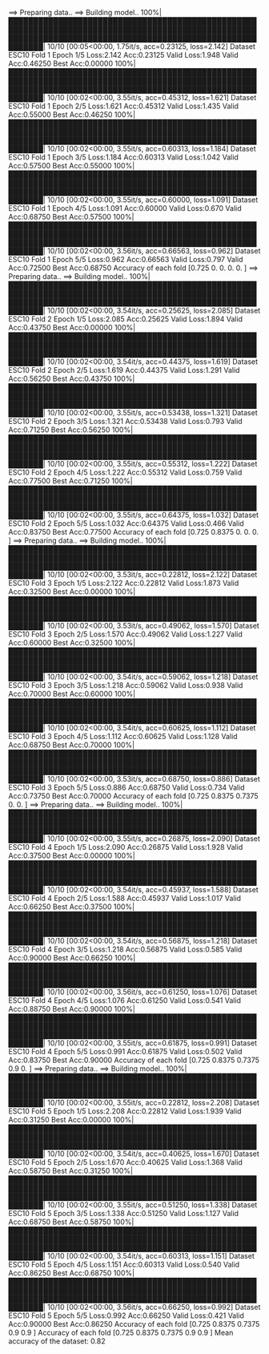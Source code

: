 ==> Preparing data..
==> Building model..
100%|█████████████████████████████████████████████████████████████████████████████████████████████████████████████████████████████████████████████████████████████| 10/10 [00:05<00:00,  1.75it/s, acc=0.23125, loss=2.142]
Dataset ESC10 Fold 1 Epoch 1/5 Loss:2.142 Acc:0.23125 Valid Loss:1.948 Valid Acc:0.46250 Best Acc:0.00000
100%|█████████████████████████████████████████████████████████████████████████████████████████████████████████████████████████████████████████████████████████████| 10/10 [00:02<00:00,  3.55it/s, acc=0.45312, loss=1.621]
Dataset ESC10 Fold 1 Epoch 2/5 Loss:1.621 Acc:0.45312 Valid Loss:1.435 Valid Acc:0.55000 Best Acc:0.46250
100%|█████████████████████████████████████████████████████████████████████████████████████████████████████████████████████████████████████████████████████████████| 10/10 [00:02<00:00,  3.55it/s, acc=0.60313, loss=1.184]
Dataset ESC10 Fold 1 Epoch 3/5 Loss:1.184 Acc:0.60313 Valid Loss:1.042 Valid Acc:0.57500 Best Acc:0.55000
100%|█████████████████████████████████████████████████████████████████████████████████████████████████████████████████████████████████████████████████████████████| 10/10 [00:02<00:00,  3.55it/s, acc=0.60000, loss=1.091]
Dataset ESC10 Fold 1 Epoch 4/5 Loss:1.091 Acc:0.60000 Valid Loss:0.670 Valid Acc:0.68750 Best Acc:0.57500
100%|█████████████████████████████████████████████████████████████████████████████████████████████████████████████████████████████████████████████████████████████| 10/10 [00:02<00:00,  3.56it/s, acc=0.66563, loss=0.962]
Dataset ESC10 Fold 1 Epoch 5/5 Loss:0.962 Acc:0.66563 Valid Loss:0.797 Valid Acc:0.72500 Best Acc:0.68750
Accuracy of each fold  [0.725 0.    0.    0.    0.   ]
==> Preparing data..
==> Building model..
100%|█████████████████████████████████████████████████████████████████████████████████████████████████████████████████████████████████████████████████████████████| 10/10 [00:02<00:00,  3.54it/s, acc=0.25625, loss=2.085]
Dataset ESC10 Fold 2 Epoch 1/5 Loss:2.085 Acc:0.25625 Valid Loss:1.894 Valid Acc:0.43750 Best Acc:0.00000
100%|█████████████████████████████████████████████████████████████████████████████████████████████████████████████████████████████████████████████████████████████| 10/10 [00:02<00:00,  3.54it/s, acc=0.44375, loss=1.619]
Dataset ESC10 Fold 2 Epoch 2/5 Loss:1.619 Acc:0.44375 Valid Loss:1.291 Valid Acc:0.56250 Best Acc:0.43750
100%|█████████████████████████████████████████████████████████████████████████████████████████████████████████████████████████████████████████████████████████████| 10/10 [00:02<00:00,  3.55it/s, acc=0.53438, loss=1.321]
Dataset ESC10 Fold 2 Epoch 3/5 Loss:1.321 Acc:0.53438 Valid Loss:0.793 Valid Acc:0.71250 Best Acc:0.56250
100%|█████████████████████████████████████████████████████████████████████████████████████████████████████████████████████████████████████████████████████████████| 10/10 [00:02<00:00,  3.55it/s, acc=0.55312, loss=1.222]
Dataset ESC10 Fold 2 Epoch 4/5 Loss:1.222 Acc:0.55312 Valid Loss:0.759 Valid Acc:0.77500 Best Acc:0.71250
100%|█████████████████████████████████████████████████████████████████████████████████████████████████████████████████████████████████████████████████████████████| 10/10 [00:02<00:00,  3.55it/s, acc=0.64375, loss=1.032]
Dataset ESC10 Fold 2 Epoch 5/5 Loss:1.032 Acc:0.64375 Valid Loss:0.466 Valid Acc:0.83750 Best Acc:0.77500
Accuracy of each fold  [0.725  0.8375 0.     0.     0.    ]
==> Preparing data..
==> Building model..
100%|█████████████████████████████████████████████████████████████████████████████████████████████████████████████████████████████████████████████████████████████| 10/10 [00:02<00:00,  3.53it/s, acc=0.22812, loss=2.122]
Dataset ESC10 Fold 3 Epoch 1/5 Loss:2.122 Acc:0.22812 Valid Loss:1.873 Valid Acc:0.32500 Best Acc:0.00000
100%|█████████████████████████████████████████████████████████████████████████████████████████████████████████████████████████████████████████████████████████████| 10/10 [00:02<00:00,  3.53it/s, acc=0.49062, loss=1.570]
Dataset ESC10 Fold 3 Epoch 2/5 Loss:1.570 Acc:0.49062 Valid Loss:1.227 Valid Acc:0.60000 Best Acc:0.32500
100%|█████████████████████████████████████████████████████████████████████████████████████████████████████████████████████████████████████████████████████████████| 10/10 [00:02<00:00,  3.54it/s, acc=0.59062, loss=1.218]
Dataset ESC10 Fold 3 Epoch 3/5 Loss:1.218 Acc:0.59062 Valid Loss:0.938 Valid Acc:0.70000 Best Acc:0.60000
100%|█████████████████████████████████████████████████████████████████████████████████████████████████████████████████████████████████████████████████████████████| 10/10 [00:02<00:00,  3.54it/s, acc=0.60625, loss=1.112]
Dataset ESC10 Fold 3 Epoch 4/5 Loss:1.112 Acc:0.60625 Valid Loss:1.128 Valid Acc:0.68750 Best Acc:0.70000
100%|█████████████████████████████████████████████████████████████████████████████████████████████████████████████████████████████████████████████████████████████| 10/10 [00:02<00:00,  3.53it/s, acc=0.68750, loss=0.886]
Dataset ESC10 Fold 3 Epoch 5/5 Loss:0.886 Acc:0.68750 Valid Loss:0.734 Valid Acc:0.73750 Best Acc:0.70000
Accuracy of each fold  [0.725  0.8375 0.7375 0.     0.    ]
==> Preparing data..
==> Building model..
100%|█████████████████████████████████████████████████████████████████████████████████████████████████████████████████████████████████████████████████████████████| 10/10 [00:02<00:00,  3.55it/s, acc=0.26875, loss=2.090]
Dataset ESC10 Fold 4 Epoch 1/5 Loss:2.090 Acc:0.26875 Valid Loss:1.928 Valid Acc:0.37500 Best Acc:0.00000
100%|█████████████████████████████████████████████████████████████████████████████████████████████████████████████████████████████████████████████████████████████| 10/10 [00:02<00:00,  3.54it/s, acc=0.45937, loss=1.588]
Dataset ESC10 Fold 4 Epoch 2/5 Loss:1.588 Acc:0.45937 Valid Loss:1.017 Valid Acc:0.66250 Best Acc:0.37500
100%|█████████████████████████████████████████████████████████████████████████████████████████████████████████████████████████████████████████████████████████████| 10/10 [00:02<00:00,  3.54it/s, acc=0.56875, loss=1.218]
Dataset ESC10 Fold 4 Epoch 3/5 Loss:1.218 Acc:0.56875 Valid Loss:0.585 Valid Acc:0.90000 Best Acc:0.66250
100%|█████████████████████████████████████████████████████████████████████████████████████████████████████████████████████████████████████████████████████████████| 10/10 [00:02<00:00,  3.56it/s, acc=0.61250, loss=1.076]
Dataset ESC10 Fold 4 Epoch 4/5 Loss:1.076 Acc:0.61250 Valid Loss:0.541 Valid Acc:0.88750 Best Acc:0.90000
100%|█████████████████████████████████████████████████████████████████████████████████████████████████████████████████████████████████████████████████████████████| 10/10 [00:02<00:00,  3.55it/s, acc=0.61875, loss=0.991]
Dataset ESC10 Fold 4 Epoch 5/5 Loss:0.991 Acc:0.61875 Valid Loss:0.502 Valid Acc:0.83750 Best Acc:0.90000
Accuracy of each fold  [0.725  0.8375 0.7375 0.9    0.    ]
==> Preparing data..
==> Building model..
100%|█████████████████████████████████████████████████████████████████████████████████████████████████████████████████████████████████████████████████████████████| 10/10 [00:02<00:00,  3.55it/s, acc=0.22812, loss=2.208]
Dataset ESC10 Fold 5 Epoch 1/5 Loss:2.208 Acc:0.22812 Valid Loss:1.939 Valid Acc:0.31250 Best Acc:0.00000
100%|█████████████████████████████████████████████████████████████████████████████████████████████████████████████████████████████████████████████████████████████| 10/10 [00:02<00:00,  3.54it/s, acc=0.40625, loss=1.670]
Dataset ESC10 Fold 5 Epoch 2/5 Loss:1.670 Acc:0.40625 Valid Loss:1.368 Valid Acc:0.58750 Best Acc:0.31250
100%|█████████████████████████████████████████████████████████████████████████████████████████████████████████████████████████████████████████████████████████████| 10/10 [00:02<00:00,  3.55it/s, acc=0.51250, loss=1.338]
Dataset ESC10 Fold 5 Epoch 3/5 Loss:1.338 Acc:0.51250 Valid Loss:1.127 Valid Acc:0.68750 Best Acc:0.58750
100%|█████████████████████████████████████████████████████████████████████████████████████████████████████████████████████████████████████████████████████████████| 10/10 [00:02<00:00,  3.54it/s, acc=0.60313, loss=1.151]
Dataset ESC10 Fold 5 Epoch 4/5 Loss:1.151 Acc:0.60313 Valid Loss:0.540 Valid Acc:0.86250 Best Acc:0.68750
100%|█████████████████████████████████████████████████████████████████████████████████████████████████████████████████████████████████████████████████████████████| 10/10 [00:02<00:00,  3.56it/s, acc=0.66250, loss=0.992]
Dataset ESC10 Fold 5 Epoch 5/5 Loss:0.992 Acc:0.66250 Valid Loss:0.421 Valid Acc:0.90000 Best Acc:0.86250
Accuracy of each fold  [0.725  0.8375 0.7375 0.9    0.9   ]
Accuracy of each fold  [0.725  0.8375 0.7375 0.9    0.9   ]
Mean accuracy of the dataset:  0.82